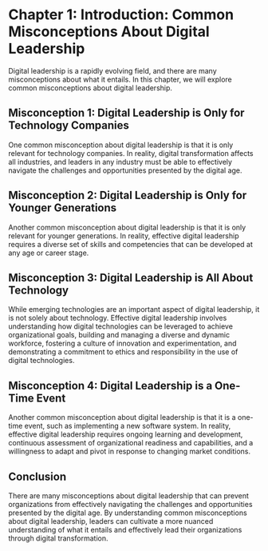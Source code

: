 Chapter 1: Introduction: Common Misconceptions About Digital Leadership
=======================================================================

Digital leadership is a rapidly evolving field, and there are many misconceptions about what it entails. In this chapter, we will explore common misconceptions about digital leadership.

Misconception 1: Digital Leadership is Only for Technology Companies
--------------------------------------------------------------------

One common misconception about digital leadership is that it is only relevant for technology companies. In reality, digital transformation affects all industries, and leaders in any industry must be able to effectively navigate the challenges and opportunities presented by the digital age.

Misconception 2: Digital Leadership is Only for Younger Generations
-------------------------------------------------------------------

Another common misconception about digital leadership is that it is only relevant for younger generations. In reality, effective digital leadership requires a diverse set of skills and competencies that can be developed at any age or career stage.

Misconception 3: Digital Leadership is All About Technology
-----------------------------------------------------------

While emerging technologies are an important aspect of digital leadership, it is not solely about technology. Effective digital leadership involves understanding how digital technologies can be leveraged to achieve organizational goals, building and managing a diverse and dynamic workforce, fostering a culture of innovation and experimentation, and demonstrating a commitment to ethics and responsibility in the use of digital technologies.

Misconception 4: Digital Leadership is a One-Time Event
-------------------------------------------------------

Another common misconception about digital leadership is that it is a one-time event, such as implementing a new software system. In reality, effective digital leadership requires ongoing learning and development, continuous assessment of organizational readiness and capabilities, and a willingness to adapt and pivot in response to changing market conditions.

Conclusion
----------

There are many misconceptions about digital leadership that can prevent organizations from effectively navigating the challenges and opportunities presented by the digital age. By understanding common misconceptions about digital leadership, leaders can cultivate a more nuanced understanding of what it entails and effectively lead their organizations through digital transformation.
